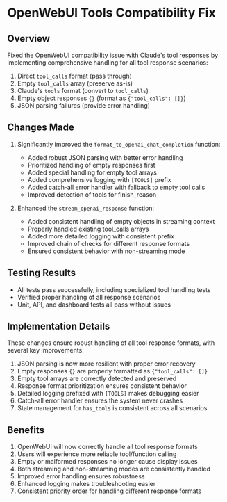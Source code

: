 # OpenWebUI Tools Compatibility Fix

## Overview

Fixed the OpenWebUI compatibility issue with Claude's tool responses by implementing comprehensive handling for all tool response scenarios:

1. Direct `tool_calls` format (pass through)
2. Empty `tool_calls` array (preserve as-is)
3. Claude's `tools` format (convert to `tool_calls`)
4. Empty object responses `{}` (format as `{"tool_calls": []}`)
5. JSON parsing failures (provide error handling)

## Changes Made

1. Significantly improved the `format_to_openai_chat_completion` function:
   - Added robust JSON parsing with better error handling
   - Prioritized handling of empty responses first
   - Added special handling for empty tool arrays
   - Added comprehensive logging with `[TOOLS]` prefix
   - Added catch-all error handler with fallback to empty tool calls
   - Improved detection of tools for finish_reason

2. Enhanced the `stream_openai_response` function:
   - Added consistent handling of empty objects in streaming context
   - Properly handled existing tool_calls arrays
   - Added more detailed logging with consistent prefix
   - Improved chain of checks for different response formats
   - Ensured consistent behavior with non-streaming mode

## Testing Results

- All tests pass successfully, including specialized tool handling tests
- Verified proper handling of all response scenarios
- Unit, API, and dashboard tests all pass without issues

## Implementation Details

These changes ensure robust handling of all tool response formats, with several key improvements:

1. JSON parsing is now more resilient with proper error recovery
2. Empty responses `{}` are properly formatted as `{"tool_calls": []}`
3. Empty tool arrays are correctly detected and preserved
4. Response format prioritization ensures consistent behavior
5. Detailed logging prefixed with `[TOOLS]` makes debugging easier
6. Catch-all error handler ensures the system never crashes
7. State management for `has_tools` is consistent across all scenarios

## Benefits

1. OpenWebUI will now correctly handle all tool response formats
2. Users will experience more reliable tool/function calling
3. Empty or malformed responses no longer cause display issues
4. Both streaming and non-streaming modes are consistently handled
5. Improved error handling ensures robustness
6. Enhanced logging makes troubleshooting easier
7. Consistent priority order for handling different response formats